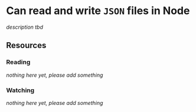 # Can read and write `JSON` files in Node
_description tbd_
## Resources
### Reading
_nothing here yet, please add something_
### Watching
_nothing here yet, please add something_
